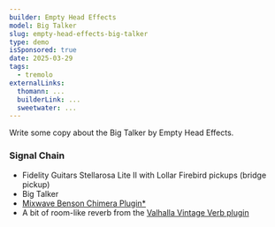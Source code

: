 ```yaml
---
builder: Empty Head Effects
model: Big Talker
slug: empty-head-effects-big-talker
type: demo
isSponsored: true
date: 2025-03-29
tags:
  - tremolo
externalLinks:
  thomann: ...
  builderLink: ...
  sweetwater: ...
---
```


Write some copy about the Big Talker by Empty Head Effects.

### Signal Chain

- Fidelity Guitars Stellarosa Lite II with Lollar Firebird pickups (bridge pickup)
- Big Talker
- [Mixwave Benson Chimera Plugin*](https://sweetwater.sjv.io/B0N2PL)
- A bit of room-like reverb from the [Valhalla Vintage Verb plugin](https://valhalladsp.com/shop/reverb/valhalla-vintage-verb/)
